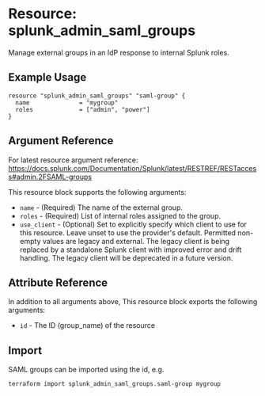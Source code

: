 # Resource: splunk_admin_saml_groups
Manage external groups in an IdP response to internal Splunk roles.

## Example Usage
```
resource "splunk_admin_saml_groups" "saml-group" {
  name              = "mygroup"
  roles             = ["admin", "power"]
}
```

## Argument Reference
For latest resource argument reference: https://docs.splunk.com/Documentation/Splunk/latest/RESTREF/RESTaccess#admin.2FSAML-groups

This resource block supports the following arguments:
* `name` - (Required) The name of the external group.
* `roles` - (Required) List of internal roles assigned to the group.
* `use_client` - (Optional) Set to explicitly specify which client to use for this resource. Leave unset to use the provider's default. Permitted non-empty values are legacy and external.
The legacy client is being replaced by a standalone Splunk client with improved error and drift handling. The legacy client will be deprecated in a future version.

## Attribute Reference
In addition to all arguments above, This resource block exports the following arguments:

* `id` - The ID (group_name) of the resource

## Import

SAML groups can be imported using the id, e.g.

```
terraform import splunk_admin_saml_groups.saml-group mygroup
```
